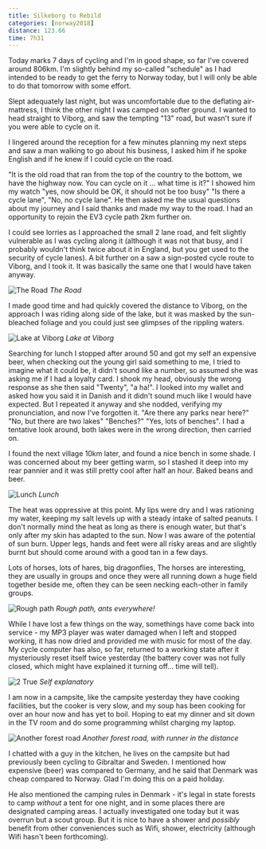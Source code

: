 ```yaml
---
title: Silkeborg to Rebild
categories: [norway2018]
distance: 123.66
time: 7h31
---
```



Today marks 7 days of cycling and I'm in good shape, so far I've covered
around 806km. I'm slightly behind my so-called "schedule" as I had intended
to be ready to get the ferry to Norway today, but I will only be able to do
that tomorrow with some effort.

Slept adequately last night, but was uncomfortable due to the deflating
air-mattress, I think the other night I was camped on softer ground. I wanted
to head straight to Viborg, and saw the tempting "13" road, but wasn't sure if
you were able to cycle on it.

I lingered around the reception for a few minutes planning my next steps and
saw a man walking to go about his business, I asked him if he spoke English
and if he knew if I could cycle on the road.

"It is the old road that ran from the top of the country to the bottom, we
have the highway now. You can cycle on it ... what time is it?" I showed him
my watch "yes, now should be OK, it should not be too busy" "Is there a cycle
lane", "No, no cycle lane". He then asked me the usual questions about my
journey and I said thanks and made my way to the road. I had an opportunity to
rejoin the EV3 cycle path 2km further on.

I could see lorries as I approached the small 2 lane road, and felt slightly
vulnerable as I was cycling along it (although it was not that busy, and I
probably wouldn't think twice about it in England, but you get used to the
security of cycle lanes). A bit further on a saw a sign-posted cycle route to
Viborg, and I took it. It was basically the same one that I would have taken
anyway.

![The Road](/images/norway/2018-06-27/IMG_20180627_094541.jpg)
*The Road*

I made good time and had quickly covered the distance to Viborg, on the
approach I was riding along side of the lake, but it was masked by the
sun-bleached foliage and you could just see glimpses of the rippling
waters. 

![Lake at Viborg](/images/norway/2018-06-27/IMG_20180627_120254.jpg)
*Lake at Viborg*

Searching for lunch I stopped after around 50 and got my self an expensive
beer, when checking out the young girl said something to me, I tried to
imagine what it could be, it didn't sound like a number, so assumed she was
asking me if I had a loyalty card. I shook my head, obviously the wrong
response as she then said "Twenty", "a ha!". I looked into my wallet and asked
how you said it in Danish and it didn't sound much like I would have expected.
But I repeated it anyway and she nodded, verifying my pronunciation, and now
I've forgotten it. "Are there any parks near here?" "No, but there are two
lakes" "Benches?" "Yes, lots of benches". I had a tentative look around, both
lakes were in the wrong direction, then carried on.

I found the next village 10km later, and found a nice bench in some shade. I
was concerned about my beer getting warm, so I stashed it deep into my rear
pannier and it was still pretty cool after half an hour. Baked beans and beer.


![Lunch](/images/norway/2018-06-27/IMG_20180627_132006.jpg)
*Lunch*

The heat was oppressive at this point. My lips were dry and I was rationing my
water, keeping my salt levels up with a steady intake of salted peanuts. I
don't normally mind the heat as long as there is enough water, but that's only
after my skin has adapted to the sun. Now I was aware of the potential of sun
burn. Upper legs, hands and feet were all risky areas and are slightly burnt
but should come around with a good tan in a few days.

Lots of horses, lots of hares, big dragonflies, The horses are interesting,
they are usually in groups and once they were all running down a huge field
together beside me, often they can be seen necking each-other in family groups.

![Rough path](/images/norway/2018-06-27/IMG_20180627_145122.jpg)
*Rough path, ants everywhere!*

While I have lost a few things on the way, somethings have come back into
service - my MP3 player was water damaged when I left and stopped working, it
has now dried and provided me with music for most of the day. My cycle
computer has also, so far, returned to a working state after it mysteriously
reset itself twice yesterday (the battery cover was not fully closed, which
might have explained it turning off... time will tell).

![2 True](/images/norway/2018-06-27/IMG_20180627_161818.jpg)
*Self explanatory*

I am now in a campsite, like the campsite yesterday they have cooking
facilities, but the cooker is very slow, and my soup has been cooking for over
an hour now and has yet to boil. Hoping to eat my dinner and sit down in the
TV room and do some programming whilst charging my laptop.

![Another forest road](/images/norway/2018-06-27/IMG_20180627_172908.jpg)
*Another forest road, with runner in the distance*

I chatted with a guy in the kitchen, he lives on the campsite but had
previously been cycling to Gibraltar and Sweden. I mentioned how expensive
(beer) was compared to Germany, and he said that Denmark was cheap compared to
Norway. Glad I'm doing this on a paid holiday.

He also mentioned the camping rules in Denmark - it's legal in state forests
to camp *without* a tent for one night, and in some places there are
designated camping areas. I actually investigated one today but it was overrun
but a scout group. But it is nice to have a shower and *possibly* benefit from
other conveniences such as Wifi, shower, electricity (although Wifi hasn't
been forthcoming).
